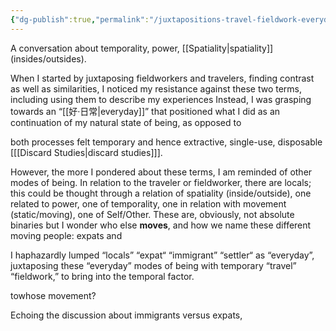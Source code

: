 ```yaml
---
{"dg-publish":true,"permalink":"/juxtapositions-travel-fieldwork-everyday-life/","updated":"2025-05-07T14:44:04.837+08:00"}
---
```




A conversation about temporality, power, [[Spatiality\|spatiality]] (insides/outsides).

When I started by juxtaposing fieldworkers and travelers, finding contrast as well as similarities, I noticed my resistance against these two terms, including using them to describe my experiences Instead, I was grasping towards an “[[好·日常\|everyday]]” that positioned what I did as an continuation of my natural state of being, as opposed to 

both processes felt temporary and hence extractive, single-use, disposable \[[[Discard Studies\|discard studies]]\]. 

However, the more I pondered about these terms, I am reminded of other modes of being. In relation to the traveler or fieldworker, there are locals; this could be thought through a relation of spatiality (inside/outside), one related to power, one of temporality, one in relation with movement (static/moving), one of Self/Other. These are, obviously, not absolute binaries but  I wonder who else **moves**, and how we name these different moving people: expats and

I haphazardly lumped “locals” “expat“ “immigrant” “settler“ as “everyday”, juxtaposing these “everyday” modes of being with temporary  “travel” “fieldwork,” to bring into the temporal factor. 

towhose movement? 

Echoing the discussion about immigrants versus expats, 